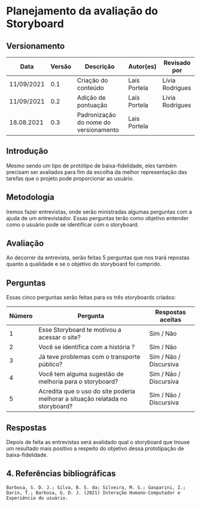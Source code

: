 
# Planejamento da avaliação do Storyboard

## Versionamento
Data | Versão | Descrição | Autor(es)|Revisado por
--|--|--|--|--
11/09/2021 | 0.1 | Criação do conteúdo | Laís Portela| Lívia Rodrigues
11/09/2021 | 0.2 | Adição de pontuação | Laís Portela| Livia Rodrigues
18.08.2021 | 0.3 | Padronização do nome do versionamento | Lais Portela

## Introdução

Mesmo sendo um tipo de protótipo de baixa-fidelidade, eles também precisam ser avaliados para fim da escolha da melhor representação das tarefas que o projeto pode proporcionar ao usuário.

## Metodologia 
Iremos fazer entrevistas, onde serão ministradas algumas perguntas com a ajuda de um entrevistador. Essas perguntas terão como objetivo entender como o usuário pode se identificar com o storyboard.

## Avaliação

Ao decorrer da entrevista, serão feitas 5 perguntas que nos trará repostas quanto a qualidade e se o objetivo do storyboard foi cumprido.

## Perguntas

Essas cinco perguntas serão feitas para os três storyboards criados:

|Número|Pergunta|Respostas aceitas|
|---|---|---|
|1| Esse Storyboard te motivou a acessar o site?| Sim / Não|
|2| Você se identifica com a história ?| Sim / Não|
|3| Já teve problemas com o transporte público?| Sim / Não / Discursiva|
|4| Você tem alguma sugestão de melhoria para o storyboard?| Sim / Não / Discursiva|
|5| Acredita que o uso do site poderia melhorar a situação relatada no storyboard?| Sim / Não / Discursiva|

## Respostas

Depois de feita as entrevistas será avalidado qual o storyboard que trouxe um resultado mais positivo a respeito do objetivo dessa prototipação de baixa-fidelidade.


## 4. Referências bibliográficas

    Barbosa, S. D. J.; Silva, B. S. da; Silveira, M. S.; Gasparini, I.; Darin, T.; Barbosa, G. D. J. (2021) Interação Humano-Computador e Experiência do usuário.